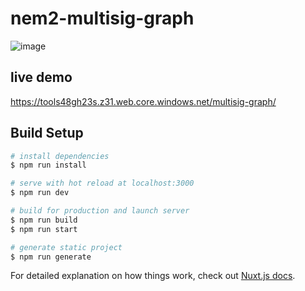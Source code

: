 # nem2-multisig-graph

![image](https://user-images.githubusercontent.com/26595148/72197624-b8cd6b00-3466-11ea-9521-ab485523dbd9.png)

## live demo

https://tools48gh23s.z31.web.core.windows.net/multisig-graph/

## Build Setup

``` bash
# install dependencies
$ npm run install

# serve with hot reload at localhost:3000
$ npm run dev

# build for production and launch server
$ npm run build
$ npm run start

# generate static project
$ npm run generate
```

For detailed explanation on how things work, check out [Nuxt.js docs](https://nuxtjs.org).
